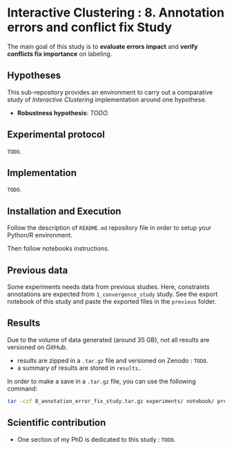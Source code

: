 # Interactive Clustering : 8. Annotation errors and conflict fix Study

The main goal of this study is to **evaluate errors impact** and **verify conflicts fix importance** on labeling.


## Hypotheses

This sub-repository provides an environment to carry out a comparative study of _Interactive Clustering_ implementation around one hypothese.
- **Robustness hypothesis**: _TODO._


## Experimental protocol

`TODO`.


## Implementation

`TODO`.


## Installation and Execution

Follow the description of `README.md` repository file in order to setup your Python/R environment.

Then follow notebooks instructions.


## Previous data

Some experiments needs data from previous studies.
Here, constraints annotations are expected from `1_convergence_study` study.
See the export notebook of this study and paste the exported files in the `previous` folder.


## Results

Due to the volume of data generated (around 35 GB), not all results are versioned on GitHub.

- results are zipped in a `.tar.gz` file and versioned on Zenodo : `TODO`.
- a summary of results are stored in `results`..

In order to make a save in a `.tar.gz` file, you can use the following command:
```bash
tar -czf 8_annotation_error_fix_study.tar.gz experiments/ notebook/ previous/ results/ README.md
```


## Scientific contribution

- One section of my PhD is dedicated to this study : `TODO`.